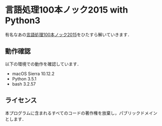 # 言語処理100本ノック2015 with Python3

有名なあの[言語処理100本ノック2015](http://www.cl.ecei.tohoku.ac.jp/nlp100/)をひたすら解いていきます．

## 動作確認

以下の環境での動作を確認しています．

* macOS Sierra 10.12.2
* Python 3.5.1
* bash 3.2.57

## ライセンス

本プログラムに含まれるすべてのコードの著作権を放棄し，パブリックドメインとします．